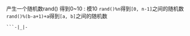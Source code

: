 产生一个随机数rand()
得到0~10 : 模10
`rand()%n`得到`[0, n-1]`之间的随机数
`rand()%(b-a+1)+a`得到`[a, b]`之间的随机数



```
```-|_|-